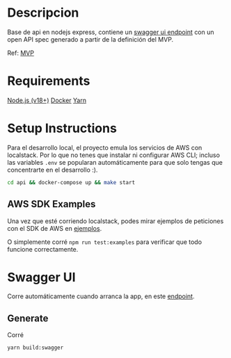 # Descripcion

Base de api en nodejs express, contiene un [swagger ui endpoint](http://localhost:3000/api-docs) con un open API spec generado a partir de la definición del MVP.

Ref: [MVP](https://docs.google.com/document/d/11F_YE7d1th6ORO_AVKZn9idoiMjSzepwSYcMBZONDt8)

# Requirements

[Node.js (v18+)](https://nodejs.org/en/download)
[Docker](https://www.docker.com/products/docker-desktop/)
[Yarn](https://yarnpkg.com/getting-started/install)

# Setup Instructions

Para el desarrollo local, el proyecto emula los servicios de AWS con localstack. Por lo que no tenes que instalar ni configurar AWS CLI; incluso las variables `.env` se popularan automáticamente para que solo tengas que concentrarte en el desarrollo :).

```bash
cd api && docker-compose up && make start
```

## AWS SDK Examples

Una vez que esté corriendo localstack, podes mirar ejemplos de peticiones con el SDK de AWS en [ejemplos](examples/index.js).

O simplemente corré `npm run test:examples` para verificar que todo funcione correctamente.

# Swagger UI

Corre automáticamente cuando arranca la app, en este [endpoint](http://localhost:3000/api-docs).

## Generate

Corré

```bash
yarn build:swagger
```

